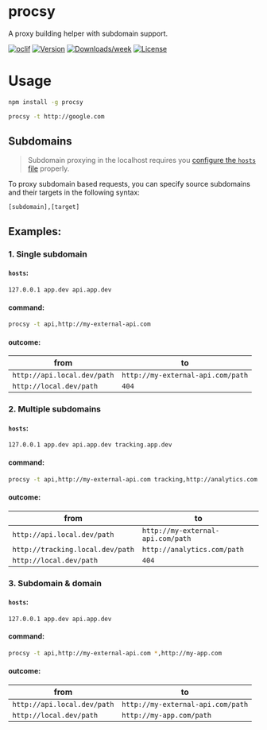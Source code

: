 # procsy

A proxy building helper with subdomain support.

[![oclif](https://img.shields.io/badge/cli-oclif-brightgreen.svg)](https://oclif.io)
[![Version](https://img.shields.io/npm/v/procsy.svg)](https://npmjs.org/package/procsy)
[![Downloads/week](https://img.shields.io/npm/dw/procsy.svg)](https://npmjs.org/package/procsy)
[![License](https://img.shields.io/npm/l/procsy.svg)](https://github.com/lucasconstantino/procsy/blob/master/package.json)

<!-- toc -->

# Usage

```sh
npm install -g procsy

procsy -t http://google.com
```

## Subdomains

> Subdomain proxying in the localhost requires you [configure the `hosts` file](https://stackoverflow.com/questions/1078193/hosts-file-and-multiple-sub-domains) properly.

To proxy subdomain based requests, you can specify source subdomains and their targets in the following syntax:

`[subdomain],[target]`

## Examples:

### 1. Single subdomain

#### `hosts`:

```
127.0.0.1 app.dev api.app.dev
```

#### command:

```sh
procsy -t api,http://my-external-api.com
```

#### outcome:

| from                        | to                                |
| --------------------------- | --------------------------------- |
| `http://api.local.dev/path` | `http://my-external-api.com/path` |
| `http://local.dev/path`     | `404`                             |

### 2. Multiple subdomains

#### `hosts`:

```
127.0.0.1 app.dev api.app.dev tracking.app.dev
```

#### command:

```sh
procsy -t api,http://my-external-api.com tracking,http://analytics.com
```

#### outcome:

| from                             | to                                |
| -------------------------------- | --------------------------------- |
| `http://api.local.dev/path`      | `http://my-external-api.com/path` |
| `http://tracking.local.dev/path` | `http://analytics.com/path`       |
| `http://local.dev/path`          | `404`                             |

### 3. Subdomain & domain

#### `hosts`:

```
127.0.0.1 app.dev api.app.dev
```

#### command:

```sh
procsy -t api,http://my-external-api.com *,http://my-app.com
```

#### outcome:

| from                        | to                                |
| --------------------------- | --------------------------------- |
| `http://api.local.dev/path` | `http://my-external-api.com/path` |
| `http://local.dev/path`     | `http://my-app.com/path`          |
